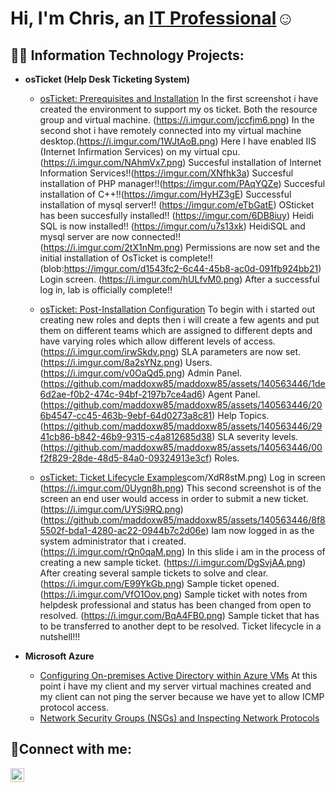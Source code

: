 
<h1>Hi, I'm Chris, an <a href="https://www.linkedin.com/in/chris-wyatt-39bb7814b/">IT Professional</a>☺</h1>

<h2>👨‍💻 Information Technology Projects:</h2>

- <b>osTicket (Help Desk Ticketing System)</b>
  - [osTicket: Prerequisites and Installation](https://i.imgur.com/6yIdE1j.png) In the first screenshot i have created the environment to support my os ticket. Both the resource group and virtual machine. (https://i.imgur.com/jccfjm6.png) In the second shot i have remotely connected into my virtual machine desktop.(https://i.imgur.com/1WJtAoB.png) Here I have enabled IIS (Internet Infirmation Services) on my virtual cpu.(https://i.imgur.com/NAhmVx7.png) Succesful installation of Internet Information Services!!(https://imgur.com/XNfhk3a) Succesful installation of PHP manager!!(https://imgur.com/PAqYQZe) Succesful installation of C++!!(https://imgur.com/HyHZ3gE) Successful installation of mysql server!! (https://imgur.com/eTbGatE) OSticket has been succesfully installed!! (https://imgur.com/6DB8iuy) Heidi SQL is now installed!! (https://imgur.com/u7s13xk) HeidiSQL and mysql server are now connected!! (https://i.imgur.com/2tX1nNm.png) Permissions are now set and the initial installation of OsTicket is complete!! (blob:https://imgur.com/d1543fc2-6c44-45b8-ac0d-091fb924bb21) Login screen. (https://i.imgur.com/hULfvM0.png) After a successful log in, lab is officially complete!!
  - [osTicket: Post-Installation Configuration](https://i.imgur.com/lJQMDpl.png) To begin with i started out creating new roles and depts then i will create a few agents and put them on different teams which are assigned to different depts and have varying roles which allow different levels of access. (https://i.imgur.com/irwSkdv.png) SLA parameters are now set. (https://i.imgur.com/8a2sYNz.png) Users. (https://i.imgur.com/v0OaQd5.png) Admin Panel. 
    (https://github.com/maddoxw85/maddoxw85/assets/140563446/1de6d2ae-f0b2-474c-94bf-2197b7ce4ad6) Agent Panel. (https://github.com/maddoxw85/maddoxw85/assets/140563446/206b4547-cc45-463b-9ebf-64d0273a8c81) Help Topics. (https://github.com/maddoxw85/maddoxw85/assets/140563446/2941cb86-b842-46b9-9315-c4a812685d38) SLA severity levels.(https://github.com/maddoxw85/maddoxw85/assets/140563446/00f2f829-28de-48d5-84a0-09324913e3cf) Roles.




  - [osTicket: Ticket Lifecycle Examples](https://i.imgur.)com/XdR8stM.png) Log in screen (https://i.imgur.com/0Uygn8h.png) This second screenshot is of the screen an end user would access in order to submit a new ticket.  (https://i.imgur.com/UYSi9RQ.png) 
 (https://github.com/maddoxw85/maddoxw85/assets/140563446/8f85502f-bda1-4280-ac22-0944b7c2d06e) Iam now logged in as the system administrator that i created. (https://i.imgur.com/rQn0qaM.png) In this slide i am in the process of creating a new sample ticket. (https://i.imgur.com/DgSvjAA.png) After creating several sample tickets to solve and clear. (https://i.imgur.com/E99YkGb.png) Sample ticket opened. (https://i.imgur.com/VfO1Oov.png) Sample ticket with notes from helpdesk professional and status has been changed from open to resolved. (https://i.imgur.com/BqA4FB0.png) Sample ticket that has to be transferred to another dept to be resolved. Ticket lifecycle in a nutshell!!!


- <b>Microsoft Azure</b>
  - [Configuring On-premises Active Directory within Azure VMs](https://i.imgur.com/cqfR3A1.png) At this point i have my client and my server virtual machines created and my client can not ping the server because we have yet to allow ICMP protocol access.
  - [Network Security Groups (NSGs) and Inspecting Network Protocols](https://www.youtube.com/watch?v=Mu_2UnOdVHM&pp=ygU_IEF6dXJlIFZpcnR1YWwgTWFjaGluZXMsIFdpcmVzaGFyaywgYW5kIE5ldHdvcmsgU2VjdXJpdHkgR3JvdXBz)

<h2>🤳Connect with me:</h2>

[<img align="left" alt="Josh | LinkedIn" width="22px" src="https://cdn.jsdelivr.net/npm/simple-icons@v3/icons/linkedin.svg" />][linkedin]

[linkedin]: https://www.linkedin.com/in/chris-wyatt-39bb7814b/
<!--
**maddoxw85/maddoxw85** is a ✨ _special_ ✨ repository because its `README.md` (this file) appears on your GitHub profile.

Here are some ideas to get you started:

- 🔭 I’m currently working on ... A+ certification
- 🌱 I’m currently learning ... More about the IT industry
- 👯 I’m looking to collaborate on ...
- 🤔 I’m looking for help with ...
- 💬 Ask me about ...
- 📫 How to reach me: ...
- 😄 Pronouns: ...
- ⚡ Fun fact: ...
-->

